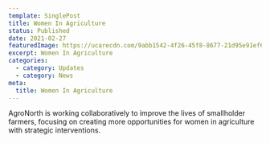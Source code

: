 ```yaml
---
template: SinglePost
title: Women In Agriculture
status: Published
date: 2021-02-27
featuredImage: https://ucarecdn.com/9abb1542-4f26-45f8-8677-21d95e91ef60/
excerpt: Women In Agriculture
categories:
  - category: Updates
  - category: News
meta:
  title: Women In Agriculture
---
```

AgroNorth is working collaboratively to improve the lives of smallholder farmers, focusing on creating more opportunities for women in agriculture with strategic interventions.